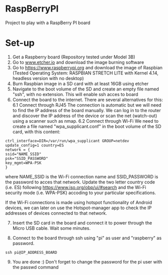 # RaspBerryPI
Project to play with a RaspBerry PI board

# Set-up
1. Get a Raspberry board (Repository tested under Model 3B)
2. Go to www.etcher.io and download the image burning software
3. Go to https://www.raspberrypi.org and download the image of Raspbian 
(Tested Operating System: RASPBIAN STRETCH LITE with Kernel 4.14, headless version with no desktop)
4. Burn Raspbian image in a SD card with at least 16GB using etcher
5. Navigate to the boot volume of the SD and create an empty file named "ssh", with no extension.
This will enable ssh acces to board
6. Connect the board to the internet. There are several alternatives for this:
6.1 Connect through RJ45
The connection is automatic but we will need to find the IP address of the board manually. We can log in to the router and discover the IP address of the device or scan the net (watch-out) using a scanner such as nmap.
6.2 Connect through Wi-Fi
We need to create a file named "wpa_supplicant.conf" in the boot volume of the SD card, with this content:
```
ctrl_interface=DIR=/var/run/wpa_supplicant GROUP=netdev update_config=1 country=ES
network = { 
ssid="NAME_SSID" 
psk="SSID_PASSWORD" 
key_mgmt=WPA-PSK 
}
```
where NAME_SSID is the Wi-Fi connection name and SSID_PASSWORD is the password to acces that network.
Update the two letter country code (i.e. ES) following https://www.iso.org/obp/ui/#search and the Wi-Fi security mode (i.e. WPA-PSK) accoding to your particular specifications.

If the Wi-Fi connections is made using hotspot functionality of Android devices, we can later on use the Hotspot-manager app to check the IP addresses of devices connected to that network.

7. Insert the SD card in the board and connect it to power through the Micro USB cable. Wait some minutes.

8. Connect to the board through ssh using "pi" as user and "raspberry" as password.
```
ssh pi@IP_ADDRESS_BOARD
```

9. You are done :) Don't forget to change the password for the pi user with the passwd command
